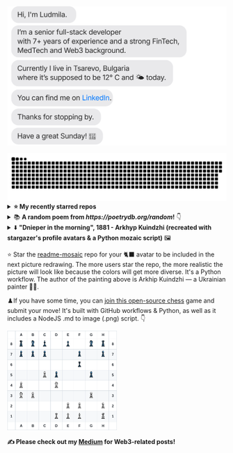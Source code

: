 [![](https://raw.githubusercontent.com/milaabl/milaabl/main/chat.svg)](https://www.linkedin.com/in/ludmila-a-dev/)

<!-- https://github.com/milaabl/milaabl/assets/86361434/c35b0e6f-acf0-435e-920d-b90faa4788ad -->

<img alt="Snake eating my contributions for breakfast🧉" src="https://raw.githubusercontent.com/milaabl/milaabl-readme/preview/github-contribution-grid-snake.svg" />

<details>
<summary>
  <strong>⭐ My recently starred repos </strong>
</summary>
  
<!-- Starred repos start -->
| Name | Url | Stars | Description |
| --- | --- |  --- |  --- |
| przemek890/Gender-prediction-app|https://github.com/przemek890/Gender-prediction-app|2|An application that utilizes camera input to predict a person's gender using a convolutional layer in PyTorch.|
| h0vhann1syan/Armenian-JavaScript-Community|https://github.com/h0vhann1syan/Armenian-JavaScript-Community|12|Welcome to the Armenian JavaScript Community Repository!|
| pieralukasz/pixel-recruitment-task|https://github.com/pieralukasz/pixel-recruitment-task|1|Zadanie rekrutacyjne Pixel Technology|
| SaraRasoulian/oop-solid-patterns|https://github.com/SaraRasoulian/oop-solid-patterns|12|💎  An educational repository for OOP, SOLID and Design Patterns|
| SaraRasoulian/SaraRasoulian|https://github.com/SaraRasoulian/SaraRasoulian|10||
| BogdanMFometescu/resume-builder|https://github.com/BogdanMFometescu/resume-builder|8|Django-based web application that allows users to create, update, and export professional resumes.|
| 0xMimir/Advance-CNN-LSTM-Model-for-Cryptocurrency-Forecasting|https://github.com/0xMimir/Advance-CNN-LSTM-Model-for-Cryptocurrency-Forecasting|6|CNN LSTM model used for predicting cryptocurrencies|
| b-hristov/b-hristov|https://github.com/b-hristov/b-hristov|1||
| CloverGit/CloverGit|https://github.com/CloverGit/CloverGit|5||
| TatevKaren/TatevKaren-data-science-portfolio|https://github.com/TatevKaren/TatevKaren-data-science-portfolio|53|Data Science Portfolio of Tatev Karen Aslanyan including Case Studies and Research Projects that I have completed that solve business problems or introduce new products. Case Study papers, codes, and additional resources are all included.|
| PiotrRut/elonmusk-twitter-notifier|https://github.com/PiotrRut/elonmusk-twitter-notifier|59|AI driven e-mail notifier for tweets mentioning stock from Elon Musk 📈|
| Vendicated/Vencord|https://github.com/Vendicated/Vencord|5731|The cutest Discord client mod|
| yeoman/yo|https://github.com/yeoman/yo|3758|CLI tool for running Yeoman generators|
| matter-labs/zksync-era|https://github.com/matter-labs/zksync-era|1448|zkSync era|
| 0age/create2crunch|https://github.com/0age/create2crunch|399|A Rust program for finding salts that create gas-efficient Ethereum addresses via CREATE2.|
| joshstevens19/ethereum-multicall|https://github.com/joshstevens19/ethereum-multicall|318|Ability to call many ethereum constant function calls in 1 JSONRPC request|
| threshold-network/token-dashboard|https://github.com/threshold-network/token-dashboard|21||
| LimeChain/mongoose-immutable-plugin|https://github.com/LimeChain/mongoose-immutable-plugin|2|Mongoose plugin guarding fields from modifications|
| ankitects/anki|https://github.com/ankitects/anki|16471|Anki's shared backend and web components, and the Qt frontend|
| lightningnetwork/lnd|https://github.com/lightningnetwork/lnd|7361|Lightning Network Daemon ⚡️|
| CoNarrative/mongo-immutable|https://github.com/CoNarrative/mongo-immutable|10|Immutable MongoDB.|
| lightningdevkit/rust-lightning|https://github.com/lightningdevkit/rust-lightning|1048|A highly modular Bitcoin Lightning library written in Rust. It's rust-lightning, not Rusty's Lightning!|
| node-lightning/node-lightning|https://github.com/node-lightning/node-lightning|128|Bitcoin Lighting Network implemented in Node.js|
| OpenZeppelin/openzeppelin-contracts-upgradeable|https://github.com/OpenZeppelin/openzeppelin-contracts-upgradeable|915|Upgradeable variant of OpenZeppelin Contracts, meant for use in upgradeable contracts. |
| dapphub/ds-test|https://github.com/dapphub/ds-test|195|Assertions, equality checks and other test helpers|
| hbarcelos/forge-multi-version|https://github.com/hbarcelos/forge-multi-version|24|Using forge with multiple solc versions|
| threshold-network/merkle-distribution|https://github.com/threshold-network/merkle-distribution|1|Threshold Network rewards generation and distribution|
| nucypher/nucypher-contracts|https://github.com/nucypher/nucypher-contracts|15|Ethereum contracts supporting TACo applications on the Threshold Network.|
| keep-network/tbtc-v2|https://github.com/keep-network/tbtc-v2|42|Trustlessly tokenized Bitcoin on Ethereum, version 2|
| TotallyMaliciousCryptoBro/TotallyMaliciousCryptoBro|https://github.com/TotallyMaliciousCryptoBro/TotallyMaliciousCryptoBro|4||

<!-- Starred repos end -->

</details>

<details>
  <summary>📚 <strong>A random poem from <em>https://poetrydb.org/random</em>!</strong> 👇 </summary>

<!-- Start poem -->
# 💮 To Constantia: Stanzas 1 and 2 by *Percy Bysshe Shelley*

<p>
    As restored by Mr. C.D. Locock.<br/><br/>Cease, cease--for such wild lessons madmen learn<br/>Thus to be lost, and thus to sink and die<br/>Perchance were death indeed!--Constantia turn<br/>In thy dark eyes a power like light doth lie<br/>Even though the sounds its voice that were<br/>Between  lips are laid to sleep:<br/>Within thy breath, and on thy hair<br/>Like odour, it is  yet<br/>And from thy touch like fire doth leap--<br/>Even while I write, my burning cheeks are wet--<br/>Alas, that the torn heart can bleed but not forget.<br/><br/> breathless awe like the swift change<br/>Of dreams unseen but felt in youthful slumbers<br/>Wild sweet yet incommunicably strange<br/>Thou breathest now in fast ascending numbers...
</p>

***
<!-- End poem -->
</details>

<details>
<summary>
  ⬇️ <strong>"Dnieper in the morning", 1881 - Arkhyp Kuindzhi (recreated with stargazer's profile avatars & a Python mozaic script)</strong> 🖼️
</summary>

<img width="49%" src="https://raw.githubusercontent.com/milaabl/readme-mosaic/main/data/input.jpg" alt="Original picture"/>
<img width="49%" src="https://raw.githubusercontent.com/milaabl/readme-mosaic/main/data/output.jpg" alt="Output picture"/>
<img width="70%" src="https://raw.githubusercontent.com/milaabl/readme-mosaic/main/data/output.gif" alt="Output GIF"/>
</details>

⭐ Star the [readme-mosaic](https://github.com/milaabl/readme-mosaic) repo for your 🐈‍⬛ avatar to be included in the next picture redrawing. The more users star the repo, the more realistic the picture will look like because the colors will get more diverse. It's a Python workflow. The author of the painting above is Arkhip Kuindzhi — a Ukrainian painter 💙💛.

♟️If you have some time, you can [join this open-source chess](https://github.com/milaabl/readme-chess) game and submit your move! It's built with GitHub workflows & Python, as well as it includes a NodeJS .md to image (.png) script. 👇

<a href="https://github.com/milaabl/readme-chess/blob/master/README.md"><img src="https://raw.githubusercontent.com/milaabl/readme-chess/master/chess.png" alt="README chess dynamic game preview" width="50%" /></a>

<strong>✍️ Please check out my <a href="https://medium.com/@milaabl2405">Medium</a> for Web3-related posts!</strong>
